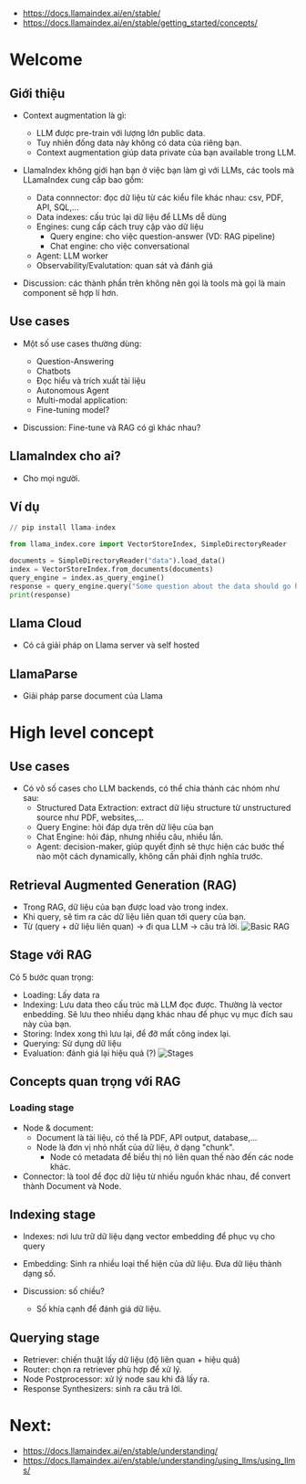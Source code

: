 - https://docs.llamaindex.ai/en/stable/
- https://docs.llamaindex.ai/en/stable/getting_started/concepts/

# Welcome

## Giới thiệu
- Context augmentation là gì:
  - LLM được pre-train với lượng lớn public data.
  - Tuy nhiên đống data này không có data của riêng bạn.
  - Context augmentation giúp data private của bạn available trong LLM.
- LlamaIndex không giới hạn bạn ở việc bạn làm gì với LLMs, các tools mà LLamaIndex cung cấp bao gồm:
  - Data connnector: đọc dữ liệu từ các kiểu file khác nhau: csv, PDF, API, SQL,...
  - Data indexes: cấu trúc lại dữ liệu để LLMs dễ dùng
  - Engines: cung cấp cách truy cập vào dữ liệu
    - Query engine: cho việc question-answer (VD: RAG pipeline)
    - Chat engine: cho việc conversational
  - Agent: LLM worker
  - Observability/Evalutation: quan sát và đánh giá

- Discussion: các thành phần trên không nên gọi là tools mà gọi là main component sẽ hợp lí hơn.

## Use cases
- Một số use cases thường dùng:
  - Question-Answering
  - Chatbots
  - Đọc hiểu và trích xuất tài liệu
  - Autonomous Agent
  - Multi-modal application: 
  - Fine-tuning model?

- Discussion: Fine-tune và RAG có gì khác nhau?

## LlamaIndex cho ai?
- Cho mọi người.

## Ví dụ
```python
// pip install llama-index

from llama_index.core import VectorStoreIndex, SimpleDirectoryReader

documents = SimpleDirectoryReader("data").load_data()
index = VectorStoreIndex.from_documents(documents)
query_engine = index.as_query_engine()
response = query_engine.query("Some question about the data should go here")
print(response)
```

## Llama Cloud
- Có cả giải pháp on Llama server và self hosted

## LlamaParse
- Giải pháp parse document của Llama

# High level concept

## Use cases
- Có vô số cases cho LLM backends, có thể chia thành các nhóm như sau:
  - Structured Data Extraction: extract dữ liệu structure từ unstructured source như PDF, websites,...
  - Query Engine: hỏi đáp dựa trên dữ liệu của bạn
  - Chat Engine: hỏi đáp, nhưng nhiều câu, nhiều lần.
  - Agent: decision-maker, giúp quyết định sẽ thực hiện các bước thế nào một cách dynamically, không cần phải định nghĩa trước.

## Retrieval Augmented Generation (RAG)
- Trong RAG, dữ liệu của bạn được load vào trong index.
- Khi query, sẽ tìm ra các dữ liệu liên quan tới query của bạn.
- Từ (query + dữ liệu liên quan) -> đi qua LLM -> câu trả lời.
![Basic RAG](https://minhphong306.wordpress.com/wp-content/uploads/2024/06/basic_rag.png)

## Stage với RAG
Có 5 bước quan trọng:
- Loading: Lấy data ra
- Indexing: Lưu data theo cấu trúc mà LLM đọc được. Thường là vector enbedding. Sẽ lưu theo nhiều dạng khác nhau để phục vụ mục đích sau này của bạn.
- Storing: Index xong thì lưu lại, để đỡ mất công index lại.
- Querying: Sử dụng dữ liệu
- Evaluation: đánh giá lại hiệu quả (?)
![Stages](https://minhphong306.wordpress.com/wp-content/uploads/2024/06/stages.png)

## Concepts quan trọng với RAG
### Loading stage
- Node & document: 
  - Document là tài liệu, có thể là PDF, API output, database,...
  - Node là đơn vị nhỏ nhất của dữ liệu, ở dạng "chunk".
    - Node có metadata để biểu thị nó liên quan thế nào đến các node khác.
- Connector: là tool để đọc dữ liệu từ nhiều nguồn khác nhau, để convert thành Document và Node.

## Indexing stage
- Indexes: nơi lưu trữ dữ liệu dạng vector embedding để phục vụ cho query
- Embedding: Sinh ra nhiều loại thể hiện của dữ liệu. Đưa dữ liệu thành dạng số.

- Discussion: số chiều?
  - Số khía cạnh để đánh giá dữ liệu.

## Querying stage
- Retriever: chiến thuật lấy dữ liệu (độ liên quan + hiệu quả)
- Router: chọn ra retriever phù hợp để xử lý.
- Node Postprocessor: xử lý node sau khi đã lấy ra.
- Response Synthesizers: sinh ra câu trả lời.

# Next:
- https://docs.llamaindex.ai/en/stable/understanding/
- https://docs.llamaindex.ai/en/stable/understanding/using_llms/using_llms/